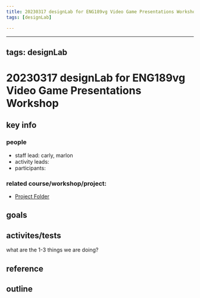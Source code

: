 ```yaml
---
title: 20230317 designLab for ENG189vg Video Game Presentations Workshop
tags: [designLab]

---
```


---
tags: designLab
---
# 20230317 designLab for ENG189vg Video Game Presentations Workshop
## key info
### people
* staff lead: carly, marlon
* activity leads:
* participants:
### related course/workshop/project:
* [Project Folder](https://drive.google.com/drive/folders/1z-kbGL8UuQf_b8eCAyF1iwmVeoDOKWKO)
## goals
## activites/tests
what are the 1-3 things we are doing?
## reference
## outline


